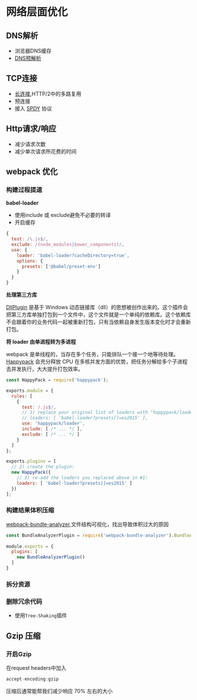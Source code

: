 # 网络层面优化

## DNS解析
* 浏览器DNS缓存
* [DNS预解析](./dnsPre.md)
## TCP连接
* [长连接](https://blog.csdn.net/yanglianzhuang/article/details/87966866),HTTP/2中的多路复用
* 预连接
* 接入 [SPDY](https://baike.baidu.com/item/SPDY/3399551?fr=aladdin) 协议
## Http请求/响应
* 减少请求次数
* 减少单次请求所花费的时间

## webpack 优化
### 构建过程提速
**babel-loader**
*  使用include 或 exclude避免不必要的转译
*  开启缓存

```js
{
  test: /\.js$/,
  exclude: /(node_modules|bower_components)/,
  use: {
    loader: 'babel-loader?cacheDirectory=true',
    options: {
      presets: ['@babel/preset-env']
    }
  }
}
```

**处理第三方库**

[DllPlugin](https://www.webpackjs.com/plugins/dll-plugin/) 是基于 Windows 动态链接库（dll）的思想被创作出来的。这个插件会把第三方库单独打包到一个文件中，这个文件就是一个单纯的依赖库。这个依赖库不会跟着你的业务代码一起被重新打包，只有当依赖自身发生版本变化时才会重新打包。

**将 loader 由单进程转为多进程**

webpack 是单线程的，当存在多个任务，只能排队一个接一个地等待处理。[Happypack](https://github.com/amireh/happypack) 会充分释放 CPU 在多核并发方面的优势，把任务分解给多个子进程去并发执行，大大提升打包效率。

```js
const HappyPack = require('happypack');

exports.module = {
  rules: [
    {
      test: /.js$/,
      // 1) replace your original list of loaders with "happypack/loader":
      // loaders: [ 'babel-loader?presets[]=es2015' ],
      use: 'happypack/loader',
      include: [ /* ... */ ],
      exclude: [ /* ... */ ]
    }
  ]
};

exports.plugins = [
  // 2) create the plugin:
  new HappyPack({
    // 3) re-add the loaders you replaced above in #1:
    loaders: [ 'babel-loader?presets[]=es2015' ]
  })
];
```

### 构建结果体积压缩
[webpack-bundle-analyzer](https://www.npmjs.com/package/webpack-bundle-analyzer),文件结构可视化，找出导致体积过大的原因

```js
const BundleAnalyzerPlugin = require('webpack-bundle-analyzer').BundleAnalyzerPlugin;
 
module.exports = {
  plugins: [
    new BundleAnalyzerPlugin()
  ]
}
```

### 拆分资源

### 删除冗余代码
* 使用``Tree-Shaking``插件
## Gzip 压缩
### 开启Gzip
在request headers中加入
```js
accept-encoding:gzip
```
压缩后通常能帮我们减少响应 70% 左右的大小

<tongji/>